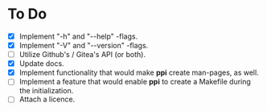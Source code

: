 # To Do
- [x] Implement "-h" and "--help" -flags.
- [x] Implement "-V" and "--version" -flags.
- [ ] Utilize Github's / Gitea's API (or both).
- [x] Update docs.
- [x] Implement functionality that would make **ppi** create man-pages, as well.
- [ ] Implement a feature that would enable **ppi** to create a Makefile during
  the initialization.
- [ ] Attach a licence.
